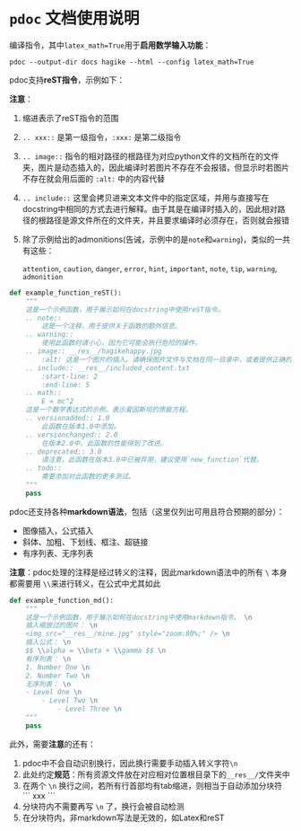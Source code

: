 #  `pdoc` 文档使用说明



编译指令，其中`latex_math=True`用于**启用数学输入功能**：

```shell
pdoc --output-dir docs hagike --html --config latex_math=True
```



pdoc支持**reST指令**，示例如下：

**注意**：

1. 缩进表示了reST指令的范围

2. `.. xxx::` 是第一级指令，`:xxx:` 是第二级指令

3. `.. image::` 指令的相对路径的根路径为对应python文件的文档所在的文件夹，图片是动态插入的，因此编译时若图片不存在不会报错，但显示时若图片不存在就会用后面的 `:alt:` 中的内容代替

4. `.. include::` 这里会拷贝进来文本文件中的指定区域，并用与直接写在docstring中相同的方式去进行解释。由于其是在编译时插入的，因此相对路径的根路径是源文件所在的文件夹，并且要求编译时必须存在，否则就会报错

5. 除了示例给出的admonitions(告诫，示例中的是`note`和`warning`)，类似的一共有这些：

   `attention`, `caution`, `danger`, `error`, `hint`, `important`, `note`, `tip`, `warning`, `admonition`

```python
def example_function_reST():
    """
    这是一个示例函数，用于展示如何在docstring中使用reST指令。
    .. note::
        这是一个注释，用于提供关于函数的额外信息。
    .. warning::
        使用此函数时请小心，因为它可能会执行危险的操作。
    .. image:: __res__/hagikehappy.jpg
        :alt: 这是一个图片的插入。请确保图片文件与文档在同一目录中，或者提供正确的路径。
    .. include:: __res__/included_content.txt
        :start-line: 2
        :end-line: 5
    .. math::
        E = mc^2
    这是一个数学表达式的示例，表示爱因斯坦的质能方程。
    .. versionadded:: 1.0
        此函数在版本1.0中添加。
    .. versionchanged:: 2.0
        在版本2.0中，此函数的性能得到了改进。
    .. deprecated:: 3.0
        请注意，此函数在版本3.0中已被弃用，建议使用`new_function`代替。
    .. todo::
        需要添加对此函数的更多测试。
    """
    pass
```



pdoc还支持各种**markdown语法**，包括（这里仅列出可用且符合预期的部分）：

- 图像插入，公式插入
- 斜体、加粗、下划线、框注、超链接
- 有序列表、无序列表

**注意**：pdoc处理的注释是经过转义的注释，因此markdown语法中的所有 `\` 本身都需要用 `\\`来进行转义，在公式中尤其如此

```python
def example_function_md():
    """
    这是一个示例函数，用于展示如何在docstring中使用markdown指令。 \n
    插入缩放过的图片： \n
    <img src="__res__/mine.jpg" style="zoom:80%;" /> \n
    插入公式： \n
    $$ \\alpha = \\beta + \\gamma $$ \n
    有序列表： \n
    1. Number One \n
    2. Number Two \n
    无序列表： \n
    - Level One \n
        - Level Two \n
            - Level Three \n
    """
    pass
```

此外，需要**注意**的还有：

1. pdoc中不会自动识别换行，因此换行需要手动插入转义字符`\n`
2. 此处约定**规范**：所有资源文件放在对应相对位置根目录下的`__res__/`文件夹中
3. 在两个 `\n` 换行之间，若所有行首部均有tab缩进，则相当于自动添加分块符 \`\`\`  xxx  \`\`\` 
4. 分块符内不需要再写 `\n` 了，换行会被自动检测
5. 在分块符内，非markdown写法是无效的，如Latex和reST
